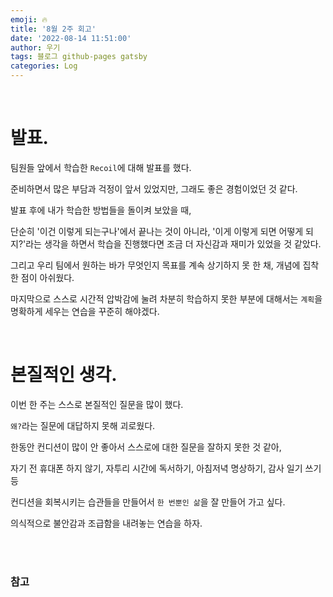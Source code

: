 ```yaml
---
emoji: 🔥
title: '8월 2주 회고'
date: '2022-08-14 11:51:00'
author: 우기
tags: 블로그 github-pages gatsby
categories: Log
---
```


<br>

# 발표.
팀원들 앞에서 학습한 `Recoil`에 대해 발표를 했다.

준비하면서 많은 부담과 걱정이 앞서 있었지만, 그래도 좋은 경험이었던 것 같다.

발표 후에 내가 학습한 방법들을 돌이켜 보았을 때,

단순히 '이건 이렇게 되는구나'에서 끝나는 것이 아니라, '이게 이렇게 되면 어떻게 되지?'라는 생각을 하면서 학습을 진행했다면 조금 더 자신감과 재미가 있었을 것 같았다. 

그리고 우리 팀에서 원하는 바가 무엇인지 목표를 계속 상기하지 못 한 채, 개념에 집착한 점이 아쉬웠다. 

마지막으로 스스로 시간적 압박감에 눌려 차분히 학습하지 못한 부분에 대해서는 `계획`을 명확하게 세우는 연습을 꾸준히 해야겠다.

<br>

# 본질적인 생각.
이번 한 주는 스스로 본질적인 질문을 많이 했다.

`왜?`라는 질문에 대답하지 못해 괴로웠다.

한동안 컨디션이 많이 안 좋아서 스스로에 대한 질문을 잘하지 못한 것 같아,

자기 전 휴대폰 하지 않기, 자투리 시간에 독서하기, 아침저녁 명상하기, 감사 일기 쓰기 등

컨디션을 회복시키는 습관들을 만들어서 `한 번뿐인 삶`을 잘 만들어 가고 싶다.

의식적으로 불안감과 조급함을 내려놓는 연습을 하자.

<br>
<br>

### 참고

```toc
```